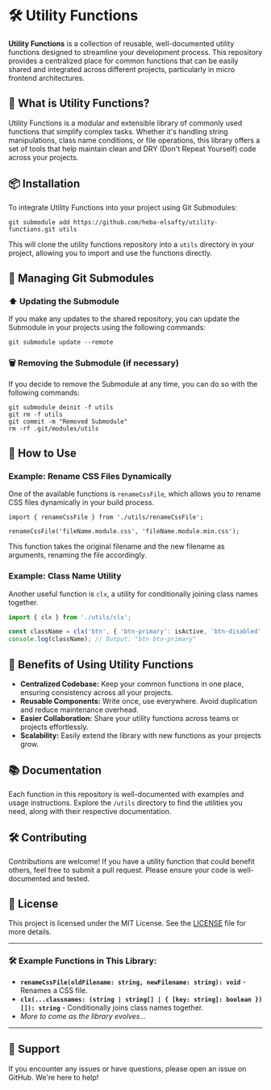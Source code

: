 ﻿
# 🛠️ Utility Functions

**Utility Functions** is a collection of reusable, well-documented utility functions designed to streamline your development process. This repository provides a centralized place for common functions that can be easily shared and integrated across different projects, particularly in micro frontend architectures.

## 🌟 What is Utility Functions?

Utility Functions is a modular and extensible library of commonly used functions that simplify complex tasks. Whether it's handling string manipulations, class name conditions, or file operations, this library offers a set of tools that help maintain clean and DRY (Don't Repeat Yourself) code across your projects.

## 📦 Installation

To integrate Utility Functions into your project using Git Submodules:

```
git submodule add https://github.com/heba-elsafty/utility-functions.git utils
```

This will clone the utility functions repository into a `utils` directory in your project, allowing you to import and use the functions directly.

## 🔄 Managing Git Submodules

### ⬆️ Updating the Submodule 
If you make any updates to the shared repository, you can update the Submodule in your projects using the following commands:

 ```
 git submodule update --remote
 ```

 ### 🗑️ Removing the Submodule (if necessary)

If you decide to remove the Submodule at any time, you can do so with the following commands:

```
git submodule deinit -f utils
git rm -f utils
git commit -m "Removed Submodule"
rm -rf .git/modules/utils
```
   

## 🚀 How to Use

### Example: Rename CSS Files Dynamically

One of the available functions is `renameCssFile`, which allows you to rename CSS files dynamically in your build process.

```typescript:
import { renameCssFile } from './utils/renameCssFile';

renameCssFile('fileName.module.css', 'fileName.module.min.css');
```

This function takes the original filename and the new filename as arguments, renaming the file accordingly.

### Example: Class Name Utility

Another useful function is `clx`, a utility for conditionally joining class names together.

```typescript
import { clx } from './utils/clx';

const className = clx('btn', { 'btn-primary': isActive, 'btn-disabled': isDisabled });
console.log(className); // Output: "btn btn-primary"
```

## 🎯 Benefits of Using Utility Functions

- **Centralized Codebase:** Keep your common functions in one place, ensuring consistency across all your projects.
- **Reusable Components:** Write once, use everywhere. Avoid duplication and reduce maintenance overhead.
- **Easier Collaboration:** Share your utility functions across teams or projects effortlessly.
- **Scalability:** Easily extend the library with new functions as your projects grow.

## 📚 Documentation

Each function in this repository is well-documented with examples and usage instructions. Explore the `/utils` directory to find the utilities you need, along with their respective documentation.

## 🛠️ Contributing

Contributions are welcome! If you have a utility function that could benefit others, feel free to submit a pull request. Please ensure your code is well-documented and tested.

## 📝 License

This project is licensed under the MIT License. See the [LICENSE](LICENSE) file for more details.

---

### 🛠️ Example Functions in This Library:

- **`renameCssFile(oldFilename: string, newFilename: string): void`** - Renames a CSS file.
- **`clx(...classnames: (string | string[] | { [key: string]: boolean })[]): string`** - Conditionally joins class names together.
- *More to come as the library evolves...*

---

## 🤝 Support

If you encounter any issues or have questions, please open an issue on GitHub. We're here to help!
